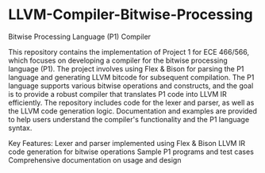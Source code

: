 # LLVM-Compiler-Bitwise-Processing

Bitwise Processing Language (P1) Compiler

This repository contains the implementation of Project 1 for ECE 466/566, which focuses on developing a compiler for the bitwise processing language (P1). The project involves using Flex & Bison for parsing the P1 language and generating LLVM bitcode for subsequent compilation. The P1 language supports various bitwise operations and constructs, and the goal is to provide a robust compiler that translates P1 code into LLVM IR efficiently. The repository includes code for the lexer and parser, as well as the LLVM code generation logic. Documentation and examples are provided to help users understand the compiler's functionality and the P1 language syntax.

Key Features:
Lexer and parser implemented using Flex & Bison
LLVM IR code generation for bitwise operations
Sample P1 programs and test cases
Comprehensive documentation on usage and design
